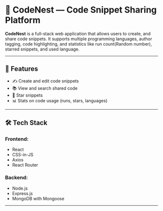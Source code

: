 # 🔗 CodeNest — Code Snippet Sharing Platform

**CodeNest** is a full-stack web application that allows users to create, and share code snippets. It supports multiple programming languages, author tagging, code highlighting, and statistics like run count(Random number), starred snippets, and used language.

---

## 🚀 Features

- ✍️ Create and edit code snippets
- 📚 View and search shared code
- 🌟 Star snippets
- 📊 Stats on code usage (runs, stars, languages)
---

## 🛠️ Tech Stack

### Frontend:
- React
- CSS-in-JS
- Axios
- React Router

### Backend:
- Node.js
- Express.js
- MongoDB with Mongoose

---

